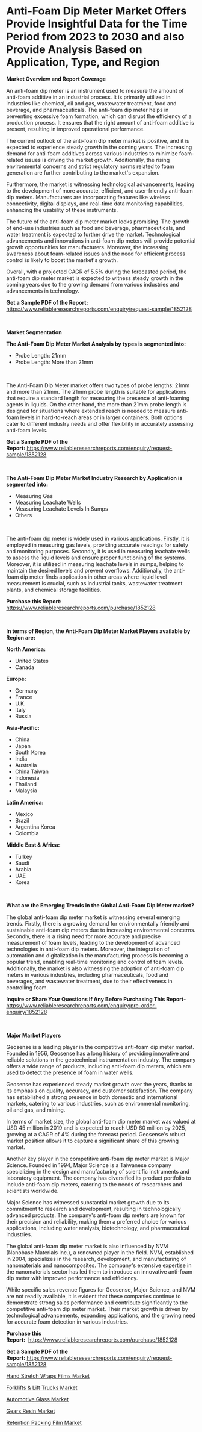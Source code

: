 <p><h1>Anti-Foam Dip Meter Market Offers Provide Insightful Data for the Time Period from 2023 to 2030 and also Provide Analysis Based on Application, Type, and Region</h1></p><p><strong>Market Overview and Report Coverage</strong></p>
<p><p>An anti-foam dip meter is an instrument used to measure the amount of anti-foam additive in an industrial process. It is primarily utilized in industries like chemical, oil and gas, wastewater treatment, food and beverage, and pharmaceuticals. The anti-foam dip meter helps in preventing excessive foam formation, which can disrupt the efficiency of a production process. It ensures that the right amount of anti-foam additive is present, resulting in improved operational performance.</p><p>The current outlook of the anti-foam dip meter market is positive, and it is expected to experience steady growth in the coming years. The increasing demand for anti-foam additives across various industries to minimize foam-related issues is driving the market growth. Additionally, the rising environmental concerns and strict regulatory norms related to foam generation are further contributing to the market's expansion.</p><p>Furthermore, the market is witnessing technological advancements, leading to the development of more accurate, efficient, and user-friendly anti-foam dip meters. Manufacturers are incorporating features like wireless connectivity, digital displays, and real-time data monitoring capabilities, enhancing the usability of these instruments.</p><p>The future of the anti-foam dip meter market looks promising. The growth of end-use industries such as food and beverage, pharmaceuticals, and water treatment is expected to further drive the market. Technological advancements and innovations in anti-foam dip meters will provide potential growth opportunities for manufacturers. Moreover, the increasing awareness about foam-related issues and the need for efficient process control is likely to boost the market's growth.</p><p>Overall, with a projected CAGR of 5.5% during the forecasted period, the anti-foam dip meter market is expected to witness steady growth in the coming years due to the growing demand from various industries and advancements in technology.</p></p>
<p><strong>Get a Sample PDF of the Report:</strong> <a href="https://www.reliableresearchreports.com/enquiry/request-sample/1852128">https://www.reliableresearchreports.com/enquiry/request-sample/1852128</a></p>
<p>&nbsp;</p>
<p><strong>Market Segmentation</strong></p>
<p><strong>The Anti-Foam Dip Meter Market Analysis by types is segmented into:</strong></p>
<p><ul><li>Probe Length: 21mm</li><li>Probe Length: More than 21mm</li></ul></p>
<p>&nbsp;</p>
<p><p>The Anti-Foam Dip Meter market offers two types of probe lengths: 21mm and more than 21mm. The 21mm probe length is suitable for applications that require a standard length for measuring the presence of anti-foaming agents in liquids. On the other hand, the more than 21mm probe length is designed for situations where extended reach is needed to measure anti-foam levels in hard-to-reach areas or in larger containers. Both options cater to different industry needs and offer flexibility in accurately assessing anti-foam levels.</p></p>
<p><strong>Get a Sample PDF of the Report:</strong>&nbsp;<a href="https://www.reliableresearchreports.com/enquiry/request-sample/1852128">https://www.reliableresearchreports.com/enquiry/request-sample/1852128</a></p>
<p>&nbsp;</p>
<p><strong>The Anti-Foam Dip Meter Market Industry Research by Application is segmented into:</strong></p>
<p><ul><li>Measuring Gas</li><li>Measuring Leachate Wells</li><li>Measuring Leachate Levels In Sumps</li><li>Others</li></ul></p>
<p>&nbsp;</p>
<p><p>The anti-foam dip meter is widely used in various applications. Firstly, it is employed in measuring gas levels, providing accurate readings for safety and monitoring purposes. Secondly, it is used in measuring leachate wells to assess the liquid levels and ensure proper functioning of the systems. Moreover, it is utilized in measuring leachate levels in sumps, helping to maintain the desired levels and prevent overflows. Additionally, the anti-foam dip meter finds application in other areas where liquid level measurement is crucial, such as industrial tanks, wastewater treatment plants, and chemical storage facilities.</p></p>
<p><strong>Purchase this Report:</strong>&nbsp; <a href="https://www.reliableresearchreports.com/purchase/1852128">https://www.reliableresearchreports.com/purchase/1852128</a></p>
<p>&nbsp;</p>
<p><strong>In terms of Region, the Anti-Foam Dip Meter Market Players available by Region are:</strong></p>
<p>
    <p> <strong> North America: </strong>
        <ul>
            <li>United States</li>
            <li>Canada</li>
        </ul>
        </p> 
    <p> <strong> Europe: </strong>
        <ul>
            <li>Germany</li>
            <li>France</li>
            <li>U.K.</li>
            <li>Italy</li>
            <li>Russia</li>
        </ul>
        </p> 
    <p> <strong> Asia-Pacific: </strong>
        <ul>
            <li>China</li>
            <li>Japan</li>
            <li>South Korea</li>
            <li>India</li>
            <li>Australia</li>
            <li>China Taiwan</li>
            <li>Indonesia</li>
            <li>Thailand</li>
            <li>Malaysia</li>
        </ul>
        </p> 
    <p> <strong> Latin America: </strong>
        <ul>
            <li>Mexico</li>
            <li>Brazil</li>
            <li>Argentina Korea</li>
            <li>Colombia</li>
        </ul>
        </p> 
    <p> <strong> Middle East & Africa: </strong>
        <ul>
            <li>Turkey</li>
            <li>Saudi</li>
            <li>Arabia</li>
            <li>UAE</li>
            <li>Korea</li>
        </ul>
    </p>
    </p>
<p>&nbsp;</p>
<p><strong>What are the Emerging Trends in the Global Anti-Foam Dip Meter market?</strong></p>
<p><p>The global anti-foam dip meter market is witnessing several emerging trends. Firstly, there is a growing demand for environmentally friendly and sustainable anti-foam dip meters due to increasing environmental concerns. Secondly, there is a rising need for more accurate and precise measurement of foam levels, leading to the development of advanced technologies in anti-foam dip meters. Moreover, the integration of automation and digitalization in the manufacturing process is becoming a popular trend, enabling real-time monitoring and control of foam levels. Additionally, the market is also witnessing the adoption of anti-foam dip meters in various industries, including pharmaceuticals, food and beverages, and wastewater treatment, due to their effectiveness in controlling foam.</p></p>
<p><strong>Inquire or Share Your Questions If Any Before Purchasing This Report</strong>- <a href="https://www.reliableresearchreports.com/enquiry/pre-order-enquiry/1852128">https://www.reliableresearchreports.com/enquiry/pre-order-enquiry/1852128</a></p>
<p>&nbsp;</p>
<p><strong>Major Market Players</strong></p>
<p><p>Geosense is a leading player in the competitive anti-foam dip meter market. Founded in 1956, Geosense has a long history of providing innovative and reliable solutions in the geotechnical instrumentation industry. The company offers a wide range of products, including anti-foam dip meters, which are used to detect the presence of foam in water wells.</p><p>Geosense has experienced steady market growth over the years, thanks to its emphasis on quality, accuracy, and customer satisfaction. The company has established a strong presence in both domestic and international markets, catering to various industries, such as environmental monitoring, oil and gas, and mining.</p><p>In terms of market size, the global anti-foam dip meter market was valued at USD 45 million in 2019 and is expected to reach USD 60 million by 2025, growing at a CAGR of 4% during the forecast period. Geosense's robust market position allows it to capture a significant share of this growing market.</p><p>Another key player in the competitive anti-foam dip meter market is Major Science. Founded in 1994, Major Science is a Taiwanese company specializing in the design and manufacturing of scientific instruments and laboratory equipment. The company has diversified its product portfolio to include anti-foam dip meters, catering to the needs of researchers and scientists worldwide.</p><p>Major Science has witnessed substantial market growth due to its commitment to research and development, resulting in technologically advanced products. The company's anti-foam dip meters are known for their precision and reliability, making them a preferred choice for various applications, including water analysis, biotechnology, and pharmaceutical industries.</p><p>The global anti-foam dip meter market is also influenced by NVM (Nanobase Materials Inc.), a renowned player in the field. NVM, established in 2004, specializes in the research, development, and manufacturing of nanomaterials and nanocomposites. The company's extensive expertise in the nanomaterials sector has led them to introduce an innovative anti-foam dip meter with improved performance and efficiency.</p><p>While specific sales revenue figures for Geosense, Major Science, and NVM are not readily available, it is evident that these companies continue to demonstrate strong sales performance and contribute significantly to the competitive anti-foam dip meter market. Their market growth is driven by technological advancements, expanding applications, and the growing need for accurate foam detection in various industries.</p></p>
<p><strong>Purchase this Report:</strong>&nbsp;&nbsp;<a href="https://www.reliableresearchreports.com/purchase/1852128">https://www.reliableresearchreports.com/purchase/1852128</a></p>
<p></p>
<p><strong>Get a Sample PDF of the Report:</strong>&nbsp;<a href="https://www.reliableresearchreports.com/enquiry/request-sample/1852128">https://www.reliableresearchreports.com/enquiry/request-sample/1852128</a></p>
<p><p><a href="https://github.com/JameTravis/Market-Research-Report-List-2/blob/main/hand-stretch-wraps-films-market.md">Hand Stretch Wraps Films Market</a></p><p><a href="https://www.linkedin.com/pulse/forklifts-amp-lift-trucks-market-size-share-global-analysis-ncctc/">Forklifts & Lift Trucks Market</a></p><p><a href="https://www.linkedin.com/pulse/automotive-glass-market-research-report-unlocks-analysis-lutac/">Automotive Glass Market</a></p><p><a href="https://medium.com/@jasonmartin866/gears-resin-market-trends-forecast-and-competitive-analysis-to-2030-cdbba2299c3b">Gears Resin Market</a></p><p><a href="https://github.com/kartikreportprime/Market-Research-Report-List-1/blob/main/retention-packing-film-market.md">Retention Packing Film Market</a></p></p>
